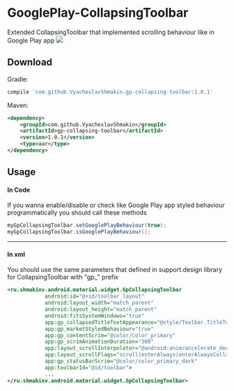# GooglePlay-CollapsingToolbar
Extended CollapsingToolbar that implemented scrolling behaviour like in Google Play app
![](https://raw.githubusercontent.com/VyacheslavShmakin/GpCollapsingToolbar/master/sample/demo.gif)


Download
--------

Gradle:

```groovy
compile 'com.github.VyacheslavShmakin.gp-collapsing-toolbar:1.0.1'
```

Maven:

```xml
<dependency>
    <groupId>com.github.VyacheslavShmakin</groupId>
    <artifactId>gp-collapsing-toolbar</artifactId>
    <version>1.0.1</version>
    <type>aar</type>
</dependency>
```


Usage
-----
#### In Code
If you wanna enable/disable or check like Google Play app styled behaviour programmatically you should call these methods
``` java
myGpCollapsingToolbar.setGooglePlayBehaviour(true);
myGpCollapsingToolbar.isGooglePlayBehaviour();
```

-----
#### In xml

You should use the same parameters that defined in support.design library for CollapsingToolbar with "gp_" prefix
```xml
<ru.shmakinv.android.material.widget.GpCollapsingToolbar
            android:id="@+id/toolbar_layout"
            android:layout_width="match_parent"
            android:layout_height="match_parent"
            android:fitsSystemWindows="true"
            app:gp_collapsedTitleTextAppearance="@style/Toolbar.TitleText"
            app:gp_marketStyledBehaviour="true"
            app:gp_contentScrim="@color/color_primary"
            app:gp_scrimAnimationDuration="300"
            app:layout_scrollInterpolator="@android:anim/accelerate_decelerate_interpolator"
            app:layout_scrollFlags="scroll|enterAlways|enterAlwaysCollapsed"
            app:gp_statusBarScrim="@color/color_primary_dark"
            app:toolbarId="@id/toolbar">
            ...
</ru.shmakinv.android.material.widget.GpCollapsingToolbar>
```